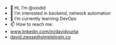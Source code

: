 - 👋 Hi, I’m @viodid
- 👀 I’m interested in backend, network automation
- 🌱 I’m currently learning DevOps
- 📫 How to reach me: 
-   www.linkedin.com/in/davidyunta
-   david.zwsse@simplelogin.co

<!---
viodid/viodid is a ✨ special ✨ repository because its `README.md` (this file) appears on your GitHub profile.
You can click the Preview link to take a look at your changes.
--->
